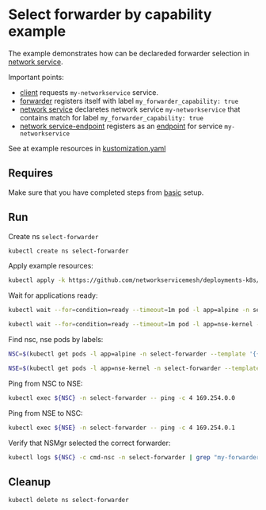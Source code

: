# Select forwarder by capability example

The example demonstrates how can be declareded forwarder selection in [network service](https://networkservicemesh.io/docs/concepts/architecture/#network-service).

Important points: 
 - [client](./client.yaml) requests `my-networkservice` service.
 - [forwarder](./forwarder.yaml) registers itself with label `my_forwarder_capability: true`
 - [network service](./service.yaml) declaretes network service `my-networkservice` that contains match for label `my_forwarder_capability: true`
 - [network service-endpoint](./nse-patch.yaml) registers as an [endpoint](https://networkservicemesh.io/docs/concepts/architecture/#network-service-endpoint) for service `my-networkservice`

See at example resources in [kustomization.yaml](./kustomization.yaml)

## Requires

Make sure that you have completed steps from [basic](../../basic) setup.

## Run

Create ns `select-forwarder`

```bash
kubectl create ns select-forwarder
```

Apply example resources:

```bash
kubectl apply -k https://github.com/networkservicemesh/deployments-k8s/examples/features/select-forwarder?ref=4a50aab32addc52fb1a20658de0d308a34150b8c
```

Wait for applications ready:

```bash
kubectl wait --for=condition=ready --timeout=1m pod -l app=alpine -n select-forwarder
```

```bash
kubectl wait --for=condition=ready --timeout=1m pod -l app=nse-kernel -n select-forwarder
```

Find nsc, nse pods by labels:
```bash
NSC=$(kubectl get pods -l app=alpine -n select-forwarder --template '{{range .items}}{{.metadata.name}}{{"\n"}}{{end}}')
```
```bash
NSE=$(kubectl get pods -l app=nse-kernel -n select-forwarder --template '{{range .items}}{{.metadata.name}}{{"\n"}}{{end}}')
```

Ping from NSC to NSE:
```bash
kubectl exec ${NSC} -n select-forwarder -- ping -c 4 169.254.0.0
```

Ping from NSE to NSC:
```bash
kubectl exec ${NSE} -n select-forwarder -- ping -c 4 169.254.0.1
```

Verify that NSMgr selected the correct forwarder:
```bash
kubectl logs ${NSC} -c cmd-nsc -n select-forwarder | grep "my-forwarder-vpp"
```

## Cleanup

```bash
kubectl delete ns select-forwarder
```
